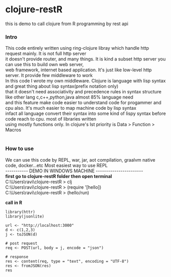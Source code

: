 # clojure-restR
this is demo to call clojure from R programming by rest api <br>

### Intro <br>
This code entirely written using ring-clojure libray which handle http request mainly. It is not full http server <br>
it doesn't provide router, and many things. It is kind a subset http server you can use this to build own web server, <br>
web framework, internet based application. It's just like low-level http server. It provide few middleware to work <br>
In this code I wrote my own middleware. Clojure is language with lisp syntax and great thing about lisp syntax(prefix notation only) <br>
that it doesn't need associativity and precedence rules in syntax structure like other lang c,c++,python,java almost 85% language need <br>
and this feature make code easier to understand code for progammer and cpu also. It's much easier to map machine code by lisp syntax <br>
infact all language convert their syntax into some kind of lispy syntax before code reach to cpu. most of libraries written <br>
using mostly functions only. In clojure's Ist priority is Data > Function > Macros <br> <br>

### How to use <br>
We can use this code by REPL, war, jar, aot compilation, graalvm native code, docker...etc Most easiest way to use REPL<br>
----------- DEMO IN WINDOWS MACHINE ----------------------- <br>
**first go to clojure-restR folder then open terminal** <br>
C:\Users\ravi\clojure-restR > clj <br>
C:\Users\ravi\clojure-restR > (require '[hello]) <br>
C:\Users\ravi\clojure-restR > (hello/run) <br>

**call in R** <br>
```{r}
library(httr)
library(jsonlite)

url <- "http://localhost:3000"
d <- c(1,2,3)
j <- toJSON(d)

# post request
req <- POST(url, body = j, encode = "json")

# response
res <- content(req, type = "text", encoding = "UTF-8")
res <- fromJSON(res)
res
```
